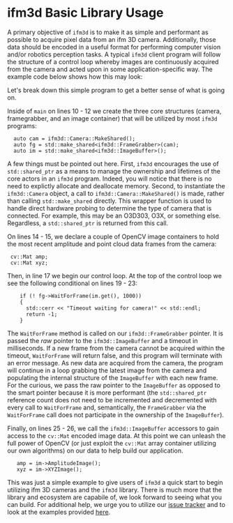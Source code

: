 
ifm3d Basic Library Usage
=========================

A primary objective of `ifm3d` is to make it as simple and performant as
possible to acquire pixel data from an ifm 3D camera. Additionally, those data
should be encoded in a useful format for performing computer vision and/or
robotics perception tasks. A typical `ifm3d` client program will follow the
structure of a control loop whereby images are continuously acquired from the
camera and acted upon in some application-specific way. The example code below
shows how this may look:

<script src="https://gist.github.com/tpanzarella/1975acec9f4bdf5eb21d44a6fc91ce7d.js"></script>

Let's break down this simple program to get a better sense of what is going on.

Inside of `main` on lines 10 - 12 we create the three core structures (camera,
framegrabber, and an image container)  that will be utilized by most `ifm3d`
programs:

```
  auto cam = ifm3d::Camera::MakeShared();
  auto fg = std::make_shared<ifm3d::FrameGrabber>(cam);
  auto im = std::make_shared<ifm3d::ImageBuffer>();
```

A few things must be pointed out here. First, `ifm3d` encourages the use of
`std::shared_ptr` as a means to manage the ownership and lifetimes of the core
actors in an `ifm3d` program. Indeed, you will notice that there is no need to
explictly allocate and deallocate memory. Second, to instantiate the
`ifm3d::Camera` object, a call to `ifm3d::Camera::MakeShared()` is made, rather
than calling `std::make_shared` directly. This wrapper function is used to
handle direct hardware probing to determine the type of camera that is
connected. For example, this may be an O3D303, O3X, or something
else. Regardless, a `std::shared_ptr` is returned from this call.

On lines 14 - 15, we declare a couple of OpenCV image containers to hold the
most recent amplitude and point cloud data frames from the camera:

```
 cv::Mat amp;
 cv::Mat xyz;
```

Then, in line 17 we begin our control loop. At the top of the control loop we
see the following conditional on lines 19 - 23:

```
    if (! fg->WaitForFrame(im.get(), 1000))
    {
      std::cerr << "Timeout waiting for camera!" << std::endl;
      return -1;
    }
```

The `WaitForFrame` method is called on our `ifm3d::FrameGrabber` pointer. It is
passed the *raw* pointer to the `ifm3d::ImageBuffer` and a timeout in
milliseconds. If a new frame from the camera cannot be acquired within the
timeout, `WaitForFrame` will return false, and this program will terminate with
an error message. As new data are acquired from the camera, the program will
continue in a loop grabbing the latest image from the camera and populating the
internal structure of the `ImageBuffer` with each new frame. For the curious,
we pass the raw pointer to the `ImageBuffer` as opposed to the smart pointer
because it is more performant (the `std::shared_ptr` reference count does not
need to be incremented and decremented with every call to `WaitForFrame` and,
semantically, the `FrameGrabber` via the `WaitForFrame` call does not
participate in the ownership of the `ImageBuffer`).

Finally, on lines 25 - 26, we call the `ifm3d::ImageBuffer` accessors to gain
access to the `cv::Mat` encoded image data. At this point we can unleash the
full power of OpenCV (or just exploit the `cv::Mat` array container utilizing
our own algorithms) on our data to help build our application.

```
   amp = im->AmplitudeImage();
   xyz = im->XYZImage();
```

This was just a simple example to give users of `ifm3d` a quick start to begin
utilizing ifm 3D cameras and the `ifm3d` library. There is much more that the
library and ecosystem are capabile of, we look forward to seeing what you can
build. For additional help, we urge you to utilize our
[issue tracker](https://github.com/lovepark/ifm3d/issues) and to look at the
examples provided [here](https://github.com/lovepark/ifm3d-examples).
